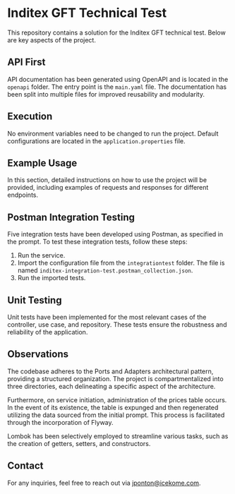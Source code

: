 # Inditex GFT Technical Test

This repository contains a solution for the Inditex GFT technical test. Below are key aspects of the
project.

## API First

API documentation has been generated using OpenAPI and is located in the `openapi` folder. The entry
point is the `main.yaml` file. The documentation has been split into multiple files for improved
reusability and modularity.

## Execution

No environment variables need to be changed to run the project. Default configurations are located
in the `application.properties` file.

## Example Usage

In this section, detailed instructions on how to use the project will be provided, including
examples of requests and responses for different endpoints.

## Postman Integration Testing

Five integration tests have been developed using Postman, as specified in the prompt. To test these
integration tests, follow these steps:

1. Run the service.
2. Import the configuration file from the `integrationtest` folder. The file is
   named `inditex-integration-test.postman_collection.json`.
3. Run the imported tests.

## Unit Testing

Unit tests have been implemented for the most relevant cases of the controller, use case, and
repository. These tests ensure the robustness and reliability of the application.

## Observations

The codebase adheres to the Ports and Adapters architectural pattern, providing a structured
organization. The project is compartmentalized into three directories, each delineating a specific
aspect of the architecture.

Furthermore, on service initiation, administration of the prices table occurs. In the event of its
existence, the table is expunged and then regenerated utilizing the data sourced from the initial
prompt. This process is facilitated through the incorporation of Flyway.

Lombok has been selectively employed to streamline various tasks, such as the creation of getters,
setters, and constructors.

## Contact

For any inquiries, feel free to reach out via [jponton@icekome.com](mailto:jponton@icekome.com).